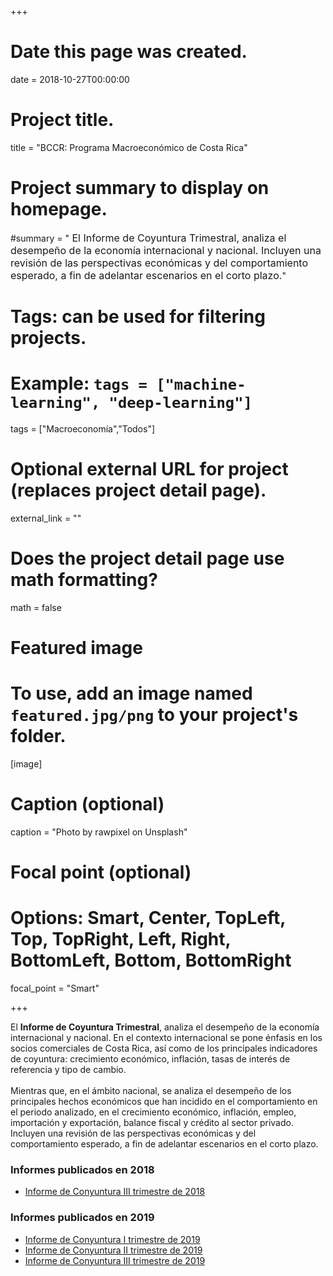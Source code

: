 +++
# Date this page was created.
date = 2018-10-27T00:00:00

# Project title.
title = "BCCR: Programa Macroeconómico de Costa Rica"

# Project summary to display on homepage.
#summary = "<FONT SIZE=3> El Informe de Coyuntura Trimestral, analiza el desempeño de la economía internacional y nacional. Incluyen una revisión de las perspectivas económicas y del comportamiento esperado, a fin de adelantar escenarios en el corto plazo.</font>" 

# Tags: can be used for filtering projects.
# Example: `tags = ["machine-learning", "deep-learning"]`
tags = ["Macroeconomía","Todos"]

# Optional external URL for project (replaces project detail page).
external_link = ""

# Does the project detail page use math formatting?
math = false

# Featured image
# To use, add an image named `featured.jpg/png` to your project's folder. 
[image]
  # Caption (optional)
  caption = "Photo by rawpixel on Unsplash"
  
  # Focal point (optional)
  # Options: Smart, Center, TopLeft, Top, TopRight, Left, Right, BottomLeft, Bottom, BottomRight
  focal_point = "Smart"
  
+++

<div class=text-justify>
El <b> Informe de Coyuntura Trimestral</b>, analiza el desempeño de la economía internacional y nacional. En el contexto internacional se pone énfasis en los socios comerciales de Costa Rica, así como de los principales indicadores de coyuntura: crecimiento económico, inflación, tasas de interés de referencia y tipo de cambio.<br><br> Mientras que, en el ámbito nacional, se analiza el desempeño de los principales hechos económicos que han incidido en el comportamiento en el periodo analizado, en el crecimiento económico, inflación, empleo, importación y exportación, balance fiscal y crédito al sector privado. Incluyen una revisión de las perspectivas económicas y del comportamiento esperado, a fin de adelantar escenarios en el corto plazo.
</div>

### Informes publicados en 2018

* [Informe de Conyuntura III trimestre de 2018](/files/informes/Coyuntura2Trim2010.pdf)

### Informes publicados en 2019
* [Informe de Conyuntura I trimestre de 2019](/files/informes/Coyuntura1Trim2011.pdf)
* [Informe de Conyuntura II trimestre de 2019](/files/informes/Coyuntura2Trim2011.pdf)
* [Informe de Conyuntura III trimestre de 2019](/files/informes/Coyuntura3Trim2011.pdf)
